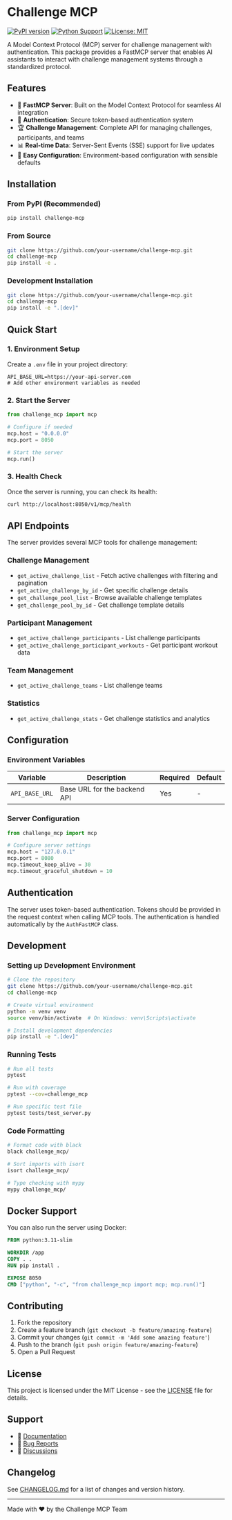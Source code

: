 # Challenge MCP

[![PyPI version](https://badge.fury.io/py/challenge-mcp.svg)](https://badge.fury.io/py/challenge-mcp)
[![Python Support](https://img.shields.io/pypi/pyversions/challenge-mcp.svg)](https://pypi.org/project/challenge-mcp/)
[![License: MIT](https://img.shields.io/badge/License-MIT-yellow.svg)](https://opensource.org/licenses/MIT)

A Model Context Protocol (MCP) server for challenge management with authentication. This package provides a FastMCP server that enables AI assistants to interact with challenge management systems through a standardized protocol.

## Features

- 🚀 **FastMCP Server**: Built on the Model Context Protocol for seamless AI integration
- 🔐 **Authentication**: Secure token-based authentication system
- 🏆 **Challenge Management**: Complete API for managing challenges, participants, and teams
- 📊 **Real-time Data**: Server-Sent Events (SSE) support for live updates
- 🔧 **Easy Configuration**: Environment-based configuration with sensible defaults

## Installation

### From PyPI (Recommended)

```bash
pip install challenge-mcp
```

### From Source

```bash
git clone https://github.com/your-username/challenge-mcp.git
cd challenge-mcp
pip install -e .
```

### Development Installation

```bash
git clone https://github.com/your-username/challenge-mcp.git
cd challenge-mcp
pip install -e ".[dev]"
```

## Quick Start

### 1. Environment Setup

Create a `.env` file in your project directory:

```env
API_BASE_URL=https://your-api-server.com
# Add other environment variables as needed
```

### 2. Start the Server

```python
from challenge_mcp import mcp

# Configure if needed
mcp.host = "0.0.0.0"
mcp.port = 8050

# Start the server
mcp.run()
```

### 3. Health Check

Once the server is running, you can check its health:

```bash
curl http://localhost:8050/v1/mcp/health
```

## API Endpoints

The server provides several MCP tools for challenge management:

### Challenge Management
- `get_active_challenge_list` - Fetch active challenges with filtering and pagination
- `get_active_challenge_by_id` - Get specific challenge details
- `get_challenge_pool_list` - Browse available challenge templates
- `get_challenge_pool_by_id` - Get challenge template details

### Participant Management
- `get_active_challenge_participants` - List challenge participants
- `get_active_challenge_participant_workouts` - Get participant workout data

### Team Management
- `get_active_challenge_teams` - List challenge teams

### Statistics
- `get_active_challenge_stats` - Get challenge statistics and analytics

## Configuration

### Environment Variables

| Variable | Description | Required | Default |
|----------|-------------|----------|---------|
| `API_BASE_URL` | Base URL for the backend API | Yes | - |

### Server Configuration

```python
from challenge_mcp import mcp

# Configure server settings
mcp.host = "127.0.0.1"
mcp.port = 8080
mcp.timeout_keep_alive = 30
mcp.timeout_graceful_shutdown = 10
```

## Authentication

The server uses token-based authentication. Tokens should be provided in the request context when calling MCP tools. The authentication is handled automatically by the `AuthFastMCP` class.

## Development

### Setting up Development Environment

```bash
# Clone the repository
git clone https://github.com/your-username/challenge-mcp.git
cd challenge-mcp

# Create virtual environment
python -m venv venv
source venv/bin/activate  # On Windows: venv\Scripts\activate

# Install development dependencies
pip install -e ".[dev]"
```

### Running Tests

```bash
# Run all tests
pytest

# Run with coverage
pytest --cov=challenge_mcp

# Run specific test file
pytest tests/test_server.py
```

### Code Formatting

```bash
# Format code with black
black challenge_mcp/

# Sort imports with isort
isort challenge_mcp/

# Type checking with mypy
mypy challenge_mcp/
```

## Docker Support

You can also run the server using Docker:

```dockerfile
FROM python:3.11-slim

WORKDIR /app
COPY . .
RUN pip install .

EXPOSE 8050
CMD ["python", "-c", "from challenge_mcp import mcp; mcp.run()"]
```

## Contributing

1. Fork the repository
2. Create a feature branch (`git checkout -b feature/amazing-feature`)
3. Commit your changes (`git commit -m 'Add some amazing feature'`)
4. Push to the branch (`git push origin feature/amazing-feature`)
5. Open a Pull Request

## License

This project is licensed under the MIT License - see the [LICENSE](LICENSE) file for details.

## Support

- 📖 [Documentation](https://challenge-mcp.readthedocs.io)
- 🐛 [Bug Reports](https://github.com/your-username/challenge-mcp/issues)
- 💬 [Discussions](https://github.com/your-username/challenge-mcp/discussions)

## Changelog

See [CHANGELOG.md](CHANGELOG.md) for a list of changes and version history.

---

Made with ❤️ by the Challenge MCP Team 